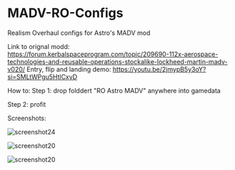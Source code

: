 # MADV-RO-Configs
Realism Overhaul configs for Astro's MADV mod

Link to orignal modd: https://forum.kerbalspaceprogram.com/topic/209690-112x-aerospace-technologies-and-reusable-operations-stockalike-lockheed-martin-madv-v020/
Entry, flip and landing demo: https://youtu.be/2jmypB5y3oY?si=SMLtWPgu5HtlCxyD

How to:
Step 1: drop folddert "RO Astro MADV" anywhere into gamedata

Step 2: profit

Screenshots: 

![screenshot24](https://github.com/user-attachments/assets/ae831d42-4651-4988-8900-89074f532e3f)

![screenshot20](https://github.com/user-attachments/assets/66c6fe8b-2310-4eb4-9fbf-6fcf9d44e483)

![screenshot20](https://github.com/user-attachments/assets/03333579-77b3-4edb-8f0d-45151d1b4698)
